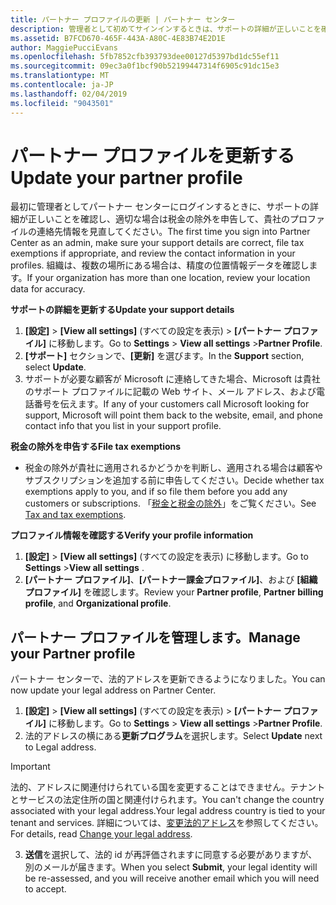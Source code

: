 ```yaml
---
title: パートナー プロファイルの更新 | パートナー センター
description: 管理者として初めてサインインするときは、サポートの詳細が正しいことを確認し、適宜、税金の除外を申告すると共に、貴社のプロファイルの連絡先情報を確認してください。
ms.assetid: B7FCD670-465F-443A-A80C-4E83B74E2D1E
author: MaggiePucciEvans
ms.openlocfilehash: 5fb7852cfb393793dee00127d5397bd1dc55ef11
ms.sourcegitcommit: 09ec3a0f1bcf90b52199447314f6905c91dc15e3
ms.translationtype: MT
ms.contentlocale: ja-JP
ms.lasthandoff: 02/04/2019
ms.locfileid: "9043501"
---
```

# <a name="update-your-partner-profile"></a><span data-ttu-id="3f4cb-103">パートナー プロファイルを更新する</span><span class="sxs-lookup"><span data-stu-id="3f4cb-103">Update your partner profile</span></span>


<span data-ttu-id="3f4cb-104">最初に管理者としてパートナー センターにログインするときに、サポートの詳細が正しいことを確認し、適切な場合は税金の除外を申告して、貴社のプロファイルの連絡先情報を見直してください。</span><span class="sxs-lookup"><span data-stu-id="3f4cb-104">The first time you sign into Partner Center as an admin, make sure your support details are correct, file tax exemptions if appropriate, and review the contact information in your profiles.</span></span> <span data-ttu-id="3f4cb-105">組織は、複数の場所にある場合は、精度の位置情報データを確認します。</span><span class="sxs-lookup"><span data-stu-id="3f4cb-105">If your organization has more than one location, review your location data for accuracy.</span></span>

**<span data-ttu-id="3f4cb-106">サポートの詳細を更新する</span><span class="sxs-lookup"><span data-stu-id="3f4cb-106">Update your support details</span></span>**

1.  <span data-ttu-id="3f4cb-107">**[設定]** &gt; **[View all settings]** (すべての設定を表示) &gt; **[パートナー プロファイル]** に移動します。</span><span class="sxs-lookup"><span data-stu-id="3f4cb-107">Go to **Settings** &gt; **View all settings** &gt;**Partner Profile**.</span></span>
2.  <span data-ttu-id="3f4cb-108">**[サポート]** セクションで、**[更新]** を選びます。</span><span class="sxs-lookup"><span data-stu-id="3f4cb-108">In the **Support** section, select **Update**.</span></span>
3.  <span data-ttu-id="3f4cb-109">サポートが必要な顧客が Microsoft に連絡してきた場合、Microsoft は貴社のサポート プロファイルに記載の Web サイト、メール アドレス、および電話番号を伝えます。</span><span class="sxs-lookup"><span data-stu-id="3f4cb-109">If any of your customers call Microsoft looking for support, Microsoft will point them back to the website, email, and phone contact info that you list in your support profile.</span></span>

**<span data-ttu-id="3f4cb-110">税金の除外を申告する</span><span class="sxs-lookup"><span data-stu-id="3f4cb-110">File tax exemptions</span></span>**

-   <span data-ttu-id="3f4cb-111">税金の除外が貴社に適用されるかどうかを判断し、適用される場合は顧客やサブスクリプションを追加する前に申告してください。</span><span class="sxs-lookup"><span data-stu-id="3f4cb-111">Decide whether tax exemptions apply to you, and if so file them before you add any customers or subscriptions.</span></span> <span data-ttu-id="3f4cb-112">「[税金と税金の除外](tax-and-tax-exemptions.md)」をご覧ください。</span><span class="sxs-lookup"><span data-stu-id="3f4cb-112">See [Tax and tax exemptions](tax-and-tax-exemptions.md).</span></span>

**<span data-ttu-id="3f4cb-113">プロファイル情報を確認する</span><span class="sxs-lookup"><span data-stu-id="3f4cb-113">Verify your profile information</span></span>**

1.  <span data-ttu-id="3f4cb-114">**[設定]** &gt; **[View all settings]** (すべての設定を表示) に移動します。</span><span class="sxs-lookup"><span data-stu-id="3f4cb-114">Go to **Settings** &gt;**View all settings** .</span></span> 
2.  <span data-ttu-id="3f4cb-115">**[パートナー プロファイル]**、**[パートナー課金プロファイル]**、および **[組織プロファイル]** を確認します。</span><span class="sxs-lookup"><span data-stu-id="3f4cb-115">Review your **Partner profile**, **Partner billing profile**, and **Organizational profile**.</span></span>

## <a name="manage-your-partner-profile"></a><span data-ttu-id="3f4cb-116">パートナー プロファイルを管理します。</span><span class="sxs-lookup"><span data-stu-id="3f4cb-116">Manage your Partner profile</span></span> 

<span data-ttu-id="3f4cb-117">パートナー センターで、法的アドレスを更新できるようになりました。</span><span class="sxs-lookup"><span data-stu-id="3f4cb-117">You can now update your legal address on Partner Center.</span></span>

1. <span data-ttu-id="3f4cb-118">**[設定]** &gt; **[View all settings]** (すべての設定を表示) &gt; **[パートナー プロファイル]** に移動します。</span><span class="sxs-lookup"><span data-stu-id="3f4cb-118">Go to **Settings** &gt; **View all settings** &gt;**Partner Profile**.</span></span>
2. <span data-ttu-id="3f4cb-119">法的アドレスの横にある**更新プログラム**を選択します。</span><span class="sxs-lookup"><span data-stu-id="3f4cb-119">Select **Update** next to Legal address.</span></span> 

>[!Important]
><span data-ttu-id="3f4cb-120">法的、アドレスに関連付けられている国を変更することはできません。テナントとサービスの法定住所の国と関連付けられます。</span><span class="sxs-lookup"><span data-stu-id="3f4cb-120">You can't change the country associated with your legal address.Your legal address country is tied to your tenant and services.</span></span> <span data-ttu-id="3f4cb-121">詳細については、[変更法的アドレス](https://docs.microsoft.com/office365/admin/manage/change-address-contact-and-more?view=o365-worldwide)を参照してください。</span><span class="sxs-lookup"><span data-stu-id="3f4cb-121">For details, read [Change your legal address](https://docs.microsoft.com/office365/admin/manage/change-address-contact-and-more?view=o365-worldwide).</span></span>

3. <span data-ttu-id="3f4cb-122">**送信**を選択して、法的 id が再評価されますに同意する必要がありますが、別のメールが届きます。</span><span class="sxs-lookup"><span data-stu-id="3f4cb-122">When you select **Submit**, your legal identity will be re-assessed, and you will receive another email which you will need to accept.</span></span>



 



